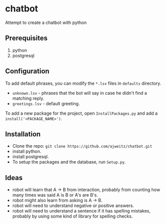 # chatbot
Attempt to create a chatbot with python

## Prerequisites
1.  python
2.  postgresql

## Configuration
To add default phrases, you can modify the `*.lsv` files in `defaults` directory.
- `unknown.lsv` - phrases that the bot will say in case he didn't find a matching reply.
- `greetings.lsv` - default greeting.  

To add a new package for the project, open `InstallPackages.py` and add a `install('<PACKAGE_NAME>')`.

## Installation
- Clone the repo:
	`git clone https://github.com/ajweitz/chatbot.git`
- install python.
- install postgresql.
- To setup the packages and the database, run `Setup.py`.

## Ideas
- robot will learn that A -> B from interaction, probably from counting how many times was said A is B or A's are B's.
- robot might also learn from asking is A -> B.
- robot will need to understand negative or positive answers.
- robot will need to understand a sentence if it has spelling mistakes, probably by using some kind of library for spelling checks.
